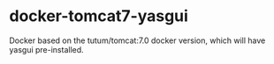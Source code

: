 # docker-tomcat7-yasgui
Docker based on the tutum/tomcat:7.0 docker version, which will have yasgui pre-installed.

